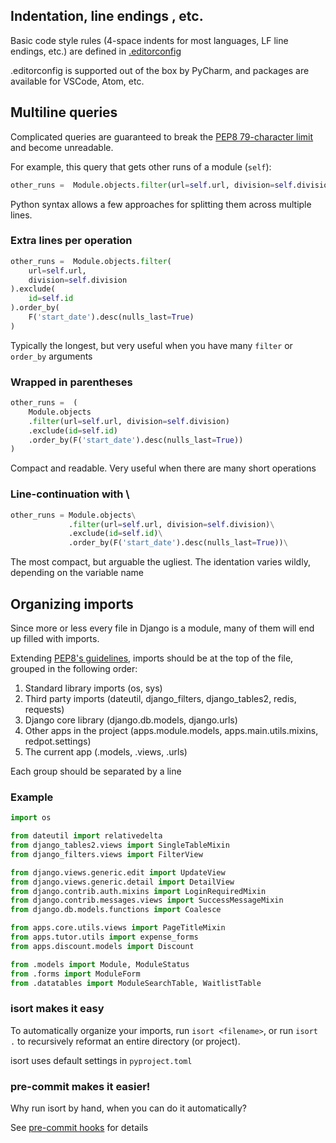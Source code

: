 ## Indentation, line endings , etc.
Basic code style rules (4-space indents for most languages, LF line endings,
etc.) are defined in [.editorconfig](https://gitlab.conted.ox.ac.uk/django/redpot-unchained/-/blob/master/.editorconfig)

.editorconfig is supported out of the box by PyCharm, and packages are
available for VSCode, Atom, etc.

## Multiline queries
Complicated queries are guaranteed to break the [PEP8 79-character limit](https://www.python.org/dev/peps/pep-0008/#maximum-line-length)
and become unreadable.

For example, this query that gets other runs of a module (`self`):
```python
other_runs =  Module.objects.filter(url=self.url, division=self.division).exclude(id=self.id).order_by(F('start_date').desc(nulls_last=True))
```

Python syntax allows a few approaches for splitting them across multiple lines.

### Extra lines per operation
```python
other_runs =  Module.objects.filter(
    url=self.url,
    division=self.division
).exclude(
    id=self.id
).order_by(
    F('start_date').desc(nulls_last=True)
)
```
Typically the longest, but very useful when you have many `filter` or `order_by` arguments

### Wrapped in parentheses
```python
other_runs =  (
    Module.objects
    .filter(url=self.url, division=self.division)
    .exclude(id=self.id)
    .order_by(F('start_date').desc(nulls_last=True))
)
```
Compact and readable.  Very useful when there are many short operations

### Line-continuation with \\
```python
other_runs = Module.objects\
             .filter(url=self.url, division=self.division)\
             .exclude(id=self.id)\
             .order_by(F('start_date').desc(nulls_last=True))\
```
The most compact, but arguable the ugliest.  The identation varies wildly, depending on the variable name

## Organizing imports
Since more or less every file in Django is a module, many of them will end up filled with imports.

Extending [PEP8's guidelines](https://www.python.org/dev/peps/pep-0008/#imports), imports
should be at the top of the file, grouped in the following order:

1. Standard library imports (os, sys)
2. Third party imports (dateutil, django_filters, django_tables2, redis, requests)
3. Django core library (django.db.models, django.urls)
4. Other apps in the project (apps.module.models, apps.main.utils.mixins, redpot.settings)
5. The current app (.models, .views, .urls)

Each group should be separated by a line

### Example

```python
import os

from dateutil import relativedelta
from django_tables2.views import SingleTableMixin
from django_filters.views import FilterView

from django.views.generic.edit import UpdateView
from django.views.generic.detail import DetailView
from django.contrib.auth.mixins import LoginRequiredMixin
from django.contrib.messages.views import SuccessMessageMixin
from django.db.models.functions import Coalesce

from apps.core.utils.views import PageTitleMixin
from apps.tutor.utils import expense_forms
from apps.discount.models import Discount

from .models import Module, ModuleStatus
from .forms import ModuleForm
from .datatables import ModuleSearchTable, WaitlistTable
```

### isort makes it easy
To automatically organize your imports, run `isort <filename>`, or run `isort .` to recursively reformat an entire directory (or project).

isort uses default settings in `pyproject.toml`

### pre-commit makes it easier!
Why run isort by hand, when you can do it automatically?

See [pre-commit hooks](pre-commit-hooks.md) for details
